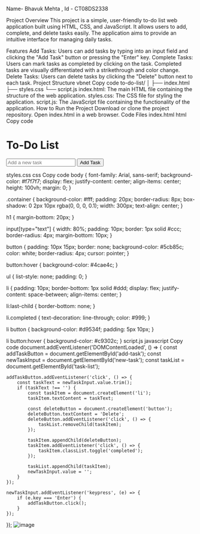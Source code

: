 Name- Bhavuk Mehta , Id - CT08DS2338

Project Overview
This project is a simple, user-friendly to-do list web application built using HTML, CSS, and JavaScript. It allows users to add, complete, and delete tasks easily. The application aims to provide an intuitive interface for managing daily tasks.

Features
Add Tasks: Users can add tasks by typing into an input field and clicking the "Add Task" button or pressing the "Enter" key.
Complete Tasks: Users can mark tasks as completed by clicking on the task. Completed tasks are visually differentiated with a strikethrough and color change.
Delete Tasks: Users can delete tasks by clicking the "Delete" button next to each task.
Project Structure
vbnet
Copy code
to-do-list/
│
├── index.html
├── styles.css
└── script.js
index.html: The main HTML file containing the structure of the web application.
styles.css: The CSS file for styling the application.
script.js: The JavaScript file containing the functionality of the application.
How to Run the Project
Download or clone the project repository.
Open index.html in a web browser.
Code Files
index.html
html
Copy code
<!DOCTYPE html>
<html lang="en">
<head>
    <meta charset="UTF-8">
    <meta name="viewport" content="width=device-width, initial-scale=1.0">
    <title>To-Do List</title>
    <link rel="stylesheet" href="styles.css">
</head>
<body>
    <div class="container">
        <h1>To-Do List</h1>
        <input type="text" id="new-task" placeholder="Add a new task">
        <button id="add-task">Add Task</button>
        <ul id="task-list"></ul>
    </div>
    <script src="script.js"></script>
</body>
</html>
styles.css
css
Copy code
body {
    font-family: Arial, sans-serif;
    background-color: #f7f7f7;
    display: flex;
    justify-content: center;
    align-items: center;
    height: 100vh;
    margin: 0;
}

.container {
    background-color: #fff;
    padding: 20px;
    border-radius: 8px;
    box-shadow: 0 2px 10px rgba(0, 0, 0, 0.1);
    width: 300px;
    text-align: center;
}

h1 {
    margin-bottom: 20px;
}

input[type="text"] {
    width: 80%;
    padding: 10px;
    border: 1px solid #ccc;
    border-radius: 4px;
    margin-bottom: 10px;
}

button {
    padding: 10px 15px;
    border: none;
    background-color: #5cb85c;
    color: white;
    border-radius: 4px;
    cursor: pointer;
}

button:hover {
    background-color: #4cae4c;
}

ul {
    list-style: none;
    padding: 0;
}

li {
    padding: 10px;
    border-bottom: 1px solid #ddd;
    display: flex;
    justify-content: space-between;
    align-items: center;
}

li:last-child {
    border-bottom: none;
}

li.completed {
    text-decoration: line-through;
    color: #999;
}

li button {
    background-color: #d9534f;
    padding: 5px 10px;
}

li button:hover {
    background-color: #c9302c;
}
script.js
javascript
Copy code
document.addEventListener('DOMContentLoaded', () => {
    const addTaskButton = document.getElementById('add-task');
    const newTaskInput = document.getElementById('new-task');
    const taskList = document.getElementById('task-list');

    addTaskButton.addEventListener('click', () => {
        const taskText = newTaskInput.value.trim();
        if (taskText !== '') {
            const taskItem = document.createElement('li');
            taskItem.textContent = taskText;

            const deleteButton = document.createElement('button');
            deleteButton.textContent = 'Delete';
            deleteButton.addEventListener('click', () => {
                taskList.removeChild(taskItem);
            });

            taskItem.appendChild(deleteButton);
            taskItem.addEventListener('click', () => {
                taskItem.classList.toggle('completed');
            });

            taskList.appendChild(taskItem);
            newTaskInput.value = '';
        }
    });

    newTaskInput.addEventListener('keypress', (e) => {
        if (e.key === 'Enter') {
            addTaskButton.click();
        }
    });
});
![image](https://github.com/pooniajatin/CodTeh-Task-1/assets/141109606/c1f27ed2-6c3d-46de-9b0e-c9e581284721)
